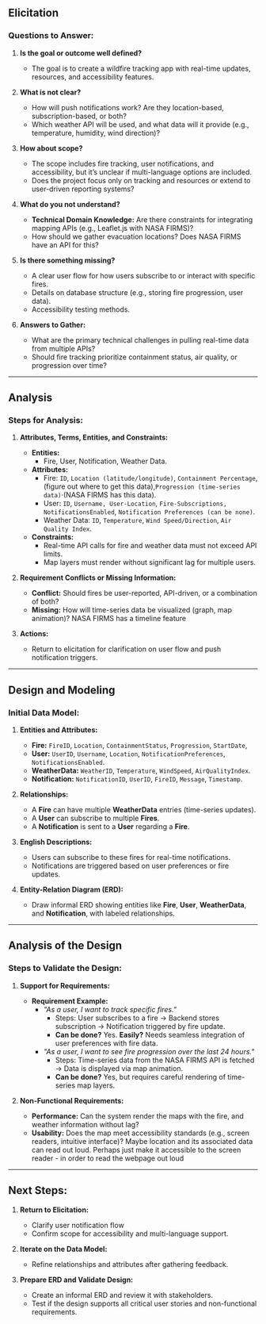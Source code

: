 

## Elicitation

### Questions to Answer:

1. **Is the goal or outcome well defined?**
   - The goal is to create a wildfire tracking app with real-time updates, resources, and accessibility features.

2. **What is not clear?**
   - How will push notifications work? Are they location-based, subscription-based, or both?
   - Which weather API will be used, and what data will it provide (e.g., temperature, humidity, wind direction)?

3. **How about scope?**
   - The scope includes fire tracking, user notifications, and accessibility, but it’s unclear if multi-language options are included.
   - Does the project focus only on tracking and resources or extend to user-driven reporting systems?

4. **What do you not understand?**
   - **Technical Domain Knowledge:** Are there constraints for integrating mapping APIs (e.g., Leaflet.js with NASA FIRMS)?
   - How should we gather evacuation locations? Does NASA FIRMS have an API for this?

5. **Is there something missing?**
   - A clear user flow for how users subscribe to or interact with specific fires.
   - Details on database structure (e.g., storing fire progression, user data).
   - Accessibility testing methods.

6. **Answers to Gather:**
   - What are the primary technical challenges in pulling real-time data from multiple APIs?
   - Should fire tracking prioritize containment status, air quality, or progression over time?

---

## Analysis

### Steps for Analysis:

1. **Attributes, Terms, Entities, and Constraints:**
   - **Entities:**
     - Fire, User, Notification, Weather Data.
   - **Attributes:**
     - Fire: `ID`, `Location (latitude/longitude)`, `Containment Percentage`, (figure out where to get this data),`Progression (time-series data)`·(NASA FIRMS has this data).
     - User: `ID`, `Username, User-Location`, `Fire-Subscriptions, NotificationsEnabled`, `Notification Preferences (can be none)`.
     - Weather Data: `ID`, `Temperature`, `Wind Speed/Direction`, `Air Quality Index`.
   - **Constraints:**
     - Real-time API calls for fire and weather data must not exceed API limits.
     - Map layers must render without significant lag for multiple users.

2. **Requirement Conflicts or Missing Information:**
   - **Conflict:** Should fires be user-reported, API-driven, or a combination of both?
   - **Missing:** How will time-series data be visualized (graph, map animation)? NASA FIRMS has a timeline feature

3. **Actions:**
   - Return to elicitation for clarification on user flow and push notification triggers.

---

## Design and Modeling

### Initial Data Model:

1. **Entities and Attributes:**
   - **Fire:** `FireID`,  `Location`, `ContainmentStatus`, `Progression`, `StartDate`, 
   - **User:** `UserID`, `Username`, `Location`, `NotificationPreferences`, `NotificationsEnabled`.
   - **WeatherData:** `WeatherID`, `Temperature`, `WindSpeed`, `AirQualityIndex`.
   - **Notification:** `NotificationID`, `UserID`, `FireID`, `Message`, `Timestamp`.

2. **Relationships:**
   - A **Fire** can have multiple **WeatherData** entries (time-series updates).
   - A **User** can subscribe to multiple **Fires**.
   - A **Notification** is sent to a **User** regarding a **Fire**.

3. **English Descriptions:**
   - Users can subscribe to these fires for real-time notifications.
   - Notifications are triggered based on user preferences or fire updates.

4. **Entity-Relation Diagram (ERD):**
   - Draw informal ERD showing entities like **Fire**, **User**,  **WeatherData**, and **Notification**, with labeled relationships.

---

## Analysis of the Design

### Steps to Validate the Design:

1. **Support for Requirements:**
   - **Requirement Example:**  
     - *"As a user, I want to track specific fires."*
       - Steps: User subscribes to a fire → Backend stores subscription → Notification triggered by fire update.
       - **Can be done?** Yes. **Easily?** Needs seamless integration of user preferences with fire data.
     - *"As a user, I want to see fire progression over the last 24 hours."*
       - Steps: Time-series data from the NASA FIRMS API is fetched → Data is displayed via map animation.
       - **Can be done?** Yes, but requires careful rendering of time-series map layers.

2. **Non-Functional Requirements:**
   - **Performance:** Can the system render the maps with the fire, and weather information without lag?
   - **Usability:** Does the map meet accessibility standards (e.g., screen readers, intuitive interface)? Maybe location and its associated data can read out loud. Perhaps just make it accessible to the screen reader - in order to read the webpage out loud

---

## Next Steps:

1. **Return to Elicitation:**
   - Clarify user notification flow
   - Confirm scope for accessibility and multi-language support.

2. **Iterate on the Data Model:**
   - Refine relationships and attributes after gathering feedback.

3. **Prepare ERD and Validate Design:**
   - Create an informal ERD and review it with stakeholders.
   - Test if the design supports all critical user stories and non-functional requirements.